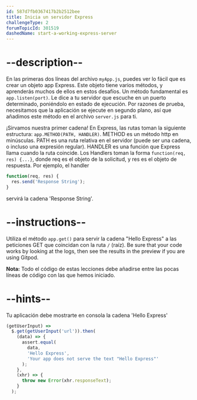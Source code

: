 ```yaml
---
id: 587d7fb0367417b2b2512bee
title: Inicia un servidor Express
challengeType: 2
forumTopicId: 301519
dashedName: start-a-working-express-server
---
```


# --description--

En las primeras dos líneas del archivo `myApp.js`, puedes ver lo fácil que es crear un objeto app Express. Este objeto tiene varios métodos, y aprenderás muchos de ellos en estos desafíos. Un método fundamental es `app.listen(port)`. Le dice a tu servidor que escuche en un puerto determinado, poniéndolo en estado de ejecución. Por razones de prueba, necesitamos que la aplicación se ejecute en segundo plano, así que añadimos este método en el archivo `server.js` para ti.

¡Sirvamos nuestra primer cadena! En Express, las rutas toman la siguiente estructura: `app.METHOD(PATH, HANDLER)`. METHOD es un método http en minúsculas. PATH es una ruta relativa en el servidor (puede ser una cadena, o incluso una expresión regular). HANDLER es una función que Express llama cuando la ruta coincide. Los Handlers toman la forma `function(req, res) {...}`, donde req es el objeto de la solicitud, y res es el objeto de respuesta. Por ejemplo, el handler

```js
function(req, res) {
  res.send('Response String');
}
```

servirá la cadena 'Response String'.

# --instructions--

Utiliza el método `app.get()` para servir la cadena "Hello Express" a las peticiones GET que coincidan con la ruta `/` (raíz). Be sure that your code works by looking at the logs, then see the results in the preview if you are using Gitpod.

**Nota:** Todo el código de estas lecciones debe añadirse entre las pocas líneas de código con las que hemos iniciado.

# --hints--

Tu aplicación debe mostrarte en consola la cadena 'Hello Express'

```js
(getUserInput) =>
  $.get(getUserInput('url')).then(
    (data) => {
      assert.equal(
        data,
        'Hello Express',
        'Your app does not serve the text "Hello Express"'
      );
    },
    (xhr) => {
      throw new Error(xhr.responseText);
    }
  );
```

